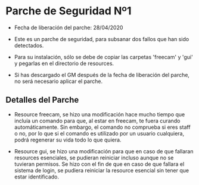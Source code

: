 # Parche de Seguridad Nº1

- Fecha de liberación del parche: 28/04/2020

- Este es un parche de seguridad, para subsanar dos fallos que han sido detectados.

- Para su instalación, sólo se debe de copiar las carpetas 'freecam' y 'gui' y pegarlas en el directorio de resources.

- Si has descargado el GM después de la fecha de liberación del parche, no será necesario aplicar el parche.

## Detalles del Parche

- Resource freecam, se hizo una modificación hace mucho tiempo que incluía un comando para que, al estar en
freecam, te fuera curando automáticamente. Sin embargo, el comando no comprueba si eres staff o no, por lo
que si el comando es utilizado por un usuario cualquiera, podrá regenerar su vida todo lo que quiera.

- Resource gui, se hizo una modificación para que en caso de que fallaran resources esenciales, se pudieran
reiniciar incluso aunque no se tuvieran permisos. Se hizo con el fin de que en caso de que fallara el sistema
de login, se pudiera reiniciar la resource esencial sin tener que estar identificado.
